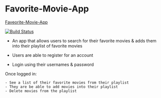 # Favorite-Movie-App

[Faveorite-Movie-App](https://owethusotomela.github.io/movies-app/)

[![Build Status](https://app.travis-ci.com/OwethuSotomela/movies-app.svg?branch=main)](https://app.travis-ci.com/OwethuSotomela/movies-app)

* An app that allows users to search for their favorite movies & adds them into their playlist of favorite movies

* Users are able to register for an account
* Login using their usernames & password

Once logged in:

    - See a list of their favorite movies from their playlist 
    - They are be able to add movies into their playlist
    - Delete movies from the playlist

